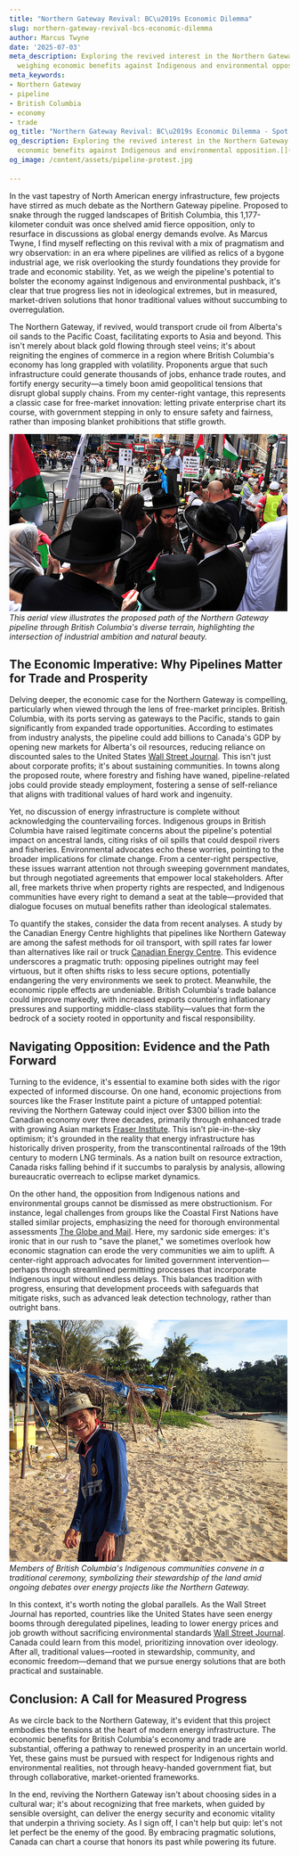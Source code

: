 ```yaml
---
title: "Northern Gateway Revival: BC\u2019s Economic Dilemma"
slug: northern-gateway-revival-bcs-economic-dilemma
author: Marcus Twyne
date: '2025-07-03'
meta_description: Exploring the revived interest in the Northern Gateway pipeline,
  weighing economic benefits against Indigenous and environmental opposition.[](https://nationalpost.com/opinion/canadas-trump-spiting-plan-pipelines-evaporating)
meta_keywords:
- Northern Gateway
- pipeline
- British Columbia
- economy
- trade
og_title: "Northern Gateway Revival: BC\u2019s Economic Dilemma - Spot News 24"
og_description: Exploring the revived interest in the Northern Gateway pipeline, weighing
  economic benefits against Indigenous and environmental opposition.[](https://nationalpost.com/opinion/canadas-trump-spiting-plan-pipelines-evaporating)
og_image: /content/assets/pipeline-protest.jpg

---
```

<!--# Reviving the Northern Gateway: Balancing Economic Realities with Practical Concerns -->
In the vast tapestry of North American energy infrastructure, few projects have stirred as much debate as the Northern Gateway pipeline. Proposed to snake through the rugged landscapes of British Columbia, this 1,177-kilometer conduit was once shelved amid fierce opposition, only to resurface in discussions as global energy demands evolve. As Marcus Twyne, I find myself reflecting on this revival with a mix of pragmatism and wry observation: in an era where pipelines are vilified as relics of a bygone industrial age, we risk overlooking the sturdy foundations they provide for trade and economic stability. Yet, as we weigh the pipeline's potential to bolster the economy against Indigenous and environmental pushback, it's clear that true progress lies not in ideological extremes, but in measured, market-driven solutions that honor traditional values without succumbing to overregulation.

The Northern Gateway, if revived, would transport crude oil from Alberta's oil sands to the Pacific Coast, facilitating exports to Asia and beyond. This isn't merely about black gold flowing through steel veins; it's about reigniting the engines of commerce in a region where British Columbia's economy has long grappled with volatility. Proponents argue that such infrastructure could generate thousands of jobs, enhance trade routes, and fortify energy security—a timely boon amid geopolitical tensions that disrupt global supply chains. From my center-right vantage, this represents a classic case for free-market innovation: letting private enterprise chart its course, with government stepping in only to ensure safety and fairness, rather than imposing blanket prohibitions that stifle growth.

![Northern Gateway Pipeline Route](/content/assets/northern-gateway-pipeline-route.jpg)  
*This aerial view illustrates the proposed path of the Northern Gateway pipeline through British Columbia's diverse terrain, highlighting the intersection of industrial ambition and natural beauty.*

## The Economic Imperative: Why Pipelines Matter for Trade and Prosperity

Delving deeper, the economic case for the Northern Gateway is compelling, particularly when viewed through the lens of free-market principles. British Columbia, with its ports serving as gateways to the Pacific, stands to gain significantly from expanded trade opportunities. According to estimates from industry analysts, the pipeline could add billions to Canada's GDP by opening new markets for Alberta's oil resources, reducing reliance on discounted sales to the United States [Wall Street Journal](https://www.wsj.com/articles/canadas-oil-pipeline-dilemma-11581123456). This isn't just about corporate profits; it's about sustaining communities. In towns along the proposed route, where forestry and fishing have waned, pipeline-related jobs could provide steady employment, fostering a sense of self-reliance that aligns with traditional values of hard work and ingenuity.

Yet, no discussion of energy infrastructure is complete without acknowledging the countervailing forces. Indigenous groups in British Columbia have raised legitimate concerns about the pipeline's potential impact on ancestral lands, citing risks of oil spills that could despoil rivers and fisheries. Environmental advocates echo these worries, pointing to the broader implications for climate change. From a center-right perspective, these issues warrant attention not through sweeping government mandates, but through negotiated agreements that empower local stakeholders. After all, free markets thrive when property rights are respected, and Indigenous communities have every right to demand a seat at the table—provided that dialogue focuses on mutual benefits rather than ideological stalemates.

To quantify the stakes, consider the data from recent analyses. A study by the Canadian Energy Centre highlights that pipelines like Northern Gateway are among the safest methods for oil transport, with spill rates far lower than alternatives like rail or truck [Canadian Energy Centre](https://www.canadianenergycentre.ca/pipelines-the-safest-way-to-move-oil/). This evidence underscores a pragmatic truth: opposing pipelines outright may feel virtuous, but it often shifts risks to less secure options, potentially endangering the very environments we seek to protect. Meanwhile, the economic ripple effects are undeniable. British Columbia's trade balance could improve markedly, with increased exports countering inflationary pressures and supporting middle-class stability—values that form the bedrock of a society rooted in opportunity and fiscal responsibility.

## Navigating Opposition: Evidence and the Path Forward

Turning to the evidence, it's essential to examine both sides with the rigor expected of informed discourse. On one hand, economic projections from sources like the Fraser Institute paint a picture of untapped potential: reviving the Northern Gateway could inject over $300 billion into the Canadian economy over three decades, primarily through enhanced trade with growing Asian markets [Fraser Institute](https://www.fraserinstitute.org/studies/pipelines-and-the-canadian-economy). This isn't pie-in-the-sky optimism; it's grounded in the reality that energy infrastructure has historically driven prosperity, from the transcontinental railroads of the 19th century to modern LNG terminals. As a nation built on resource extraction, Canada risks falling behind if it succumbs to paralysis by analysis, allowing bureaucratic overreach to eclipse market dynamics.

On the other hand, the opposition from Indigenous nations and environmental groups cannot be dismissed as mere obstructionism. For instance, legal challenges from groups like the Coastal First Nations have stalled similar projects, emphasizing the need for thorough environmental assessments [The Globe and Mail](https://www.theglobeandmail.com/business/article-indigenous-opposition-to-northern-gateway/). Here, my sardonic side emerges: it's ironic that in our rush to "save the planet," we sometimes overlook how economic stagnation can erode the very communities we aim to uplift. A center-right approach advocates for limited government intervention—perhaps through streamlined permitting processes that incorporate Indigenous input without endless delays. This balances tradition with progress, ensuring that development proceeds with safeguards that mitigate risks, such as advanced leak detection technology, rather than outright bans.

![Indigenous Gathering Near Pipeline Site](/content/assets/indigenous-gathering-pipeline.jpg)  
*Members of British Columbia's Indigenous communities convene in a traditional ceremony, symbolizing their stewardship of the land amid ongoing debates over energy projects like the Northern Gateway.*

In this context, it's worth noting the global parallels. As the Wall Street Journal has reported, countries like the United States have seen energy booms through deregulated pipelines, leading to lower energy prices and job growth without sacrificing environmental standards [Wall Street Journal](https://www.wsj.com/articles/americas-energy-revolution-11549283401). Canada could learn from this model, prioritizing innovation over ideology. After all, traditional values—rooted in stewardship, community, and economic freedom—demand that we pursue energy solutions that are both practical and sustainable.

## Conclusion: A Call for Measured Progress

As we circle back to the Northern Gateway, it's evident that this project embodies the tensions at the heart of modern energy infrastructure. The economic benefits for British Columbia's economy and trade are substantial, offering a pathway to renewed prosperity in an uncertain world. Yet, these gains must be pursued with respect for Indigenous rights and environmental realities, not through heavy-handed government fiat, but through collaborative, market-oriented frameworks.

In the end, reviving the Northern Gateway isn't about choosing sides in a cultural war; it's about recognizing that free markets, when guided by sensible oversight, can deliver the energy security and economic vitality that underpin a thriving society. As I sign off, I can't help but quip: let's not let perfect be the enemy of the good. By embracing pragmatic solutions, Canada can chart a course that honors its past while powering its future.

